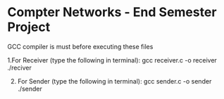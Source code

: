 # Compter Networks - End Semester Project

GCC compiler is must before executing these files

1.For Receiver (type the following in terminal):
gcc receiver.c -o receiver 
./reciver

2. For Sender (type the following in terminal):
gcc sender.c -o sender
./sender
